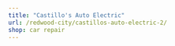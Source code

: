 ```yaml
---
title: "Castillo's Auto Electric"
url: /redwood-city/castillos-auto-electric-2/
shop: car repair
---
```

